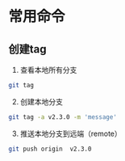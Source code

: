 # 常用命令
## 创建tag
1. 查看本地所有分支
```sh
git tag
```
2. 创建本地分支
```sh
git tag -a v2.3.0 -m 'message'
```
3. 推送本地分支到远端（remote）
```sh
git push origin  v2.3.0
```
